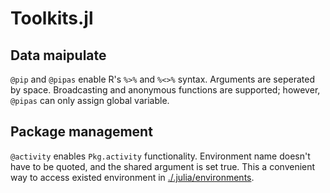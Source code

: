 # Toolkits.jl
## Data maipulate
`@pip` and `@pipas` enable R's `%>%` and `%<>%` syntax. Arguments are seperated by space. Broadcasting and anonymous functions are supported; however, `@pipas` can only assign global variable.
## Package management
`@activity` enables `Pkg.activity` functionality. Environment name doesn't have to be quoted, and the shared argument is set true. This a convenient way to access existed environment in [./.julia/environments](./.julia/environments).